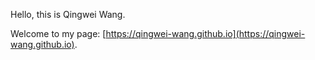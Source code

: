 Hello, this is Qingwei Wang.

Welcome to my page: [https://qingwei-wang.github.io](https://qingwei-wang.github.io).

